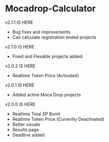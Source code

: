 ﻿# Mocadrop-Calculator

v2.1.1 IS HERE

- Bug fixes and improvements
- Can calculate registration ended projects

v2.1.0 IS HERE

- Fixed and Flexable projects added

v2.0.2 IS HERE

- Realtime Token Price (Activated)

v2.0.1 IS HERE

- Added active Moca Drop projects

v2.0.0 IS HERE

- Realtime Total SP Burnt
- Realtime Token Price (Currently Deactivated)
- Better visuals
- Results page
- Deadline added
